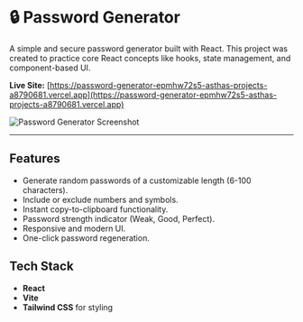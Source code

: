 # 🔒 Password Generator

A simple and secure password generator built with React. This project was created to practice core React concepts like hooks, state management, and component-based UI.

**Live Site:** [https://password-generator-epmhw72s5-asthas-projects-a8790681.vercel.app](https://password-generator-epmhw72s5-asthas-projects-a8790681.vercel.app)


![Password Generator Screenshot](<img width="1470" height="800" alt="Screenshot 2025-09-27 at 12 23 47 AM" src="https://github.com/user-attachments/assets/822350bb-0e6d-4508-86b9-e44efa77844e" />)

---

## Features

* Generate random passwords of a customizable length (6-100 characters).
* Include or exclude numbers and symbols.
* Instant copy-to-clipboard functionality.
* Password strength indicator (Weak, Good, Perfect).
* Responsive and modern UI.
* One-click password regeneration.

## Tech Stack

* **React**
* **Vite**
* **Tailwind CSS** for styling

